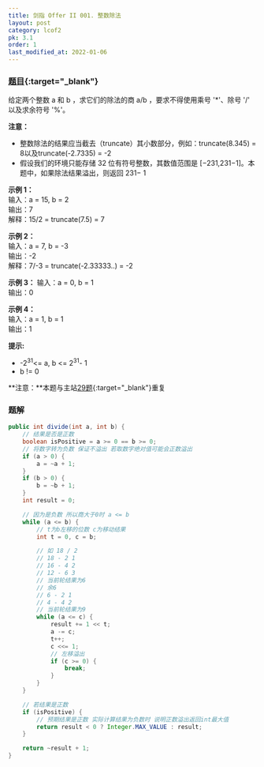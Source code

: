 ```yaml
---
title: 剑指 Offer II 001. 整数除法
layout: post
category: lcof2
pk: 3.1
order: 1
last_modified_at: 2022-01-06
---
```


### [题目](https://leetcode-cn.com/problems/xoh6Oh/){:target="_blank"}

给定两个整数 a 和 b ，求它们的除法的商 a/b ，要求不得使用乘号 '*'、除号 '/' 以及求余符号 '%'。

**注意：**
- 整数除法的结果应当截去（truncate）其小数部分，例如：truncate(8.345) = 8以及truncate(-2.7335) = -2
- 假设我们的环境只能存储 32 位有符号整数，其数值范围是 [−231,231−1]。本题中，如果除法结果溢出，则返回 231− 1


**示例 1：**  
输入：a = 15, b = 2  
输出：7  
解释：15/2 = truncate(7.5) = 7

**示例 2：**  
输入：a = 7, b = -3  
输出：-2  
解释：7/-3 = truncate(-2.33333..) = -2

**示例 3：**
输入：a = 0, b = 1  
输出：0

**示例 4：**  
输入：a = 1, b = 1  
输出：1

**提示:**
- -2<sup>31</sup><= a, b <= 2<sup>31</sup>- 1
- b != 0

**注意：**本题与主站[29题](https://leetcode-cn.com/problems/divide-two-integers/){:target="_blank"}重复

### 题解

```java
public int divide(int a, int b) {
    // 结果是否是正数
    boolean isPositive = a >= 0 == b >= 0;
    // 将数字转为负数 保证不溢出 若取数字绝对值可能会正数溢出
    if (a > 0) {
        a = ~a + 1;
    }
    if (b > 0) {
        b = ~b + 1;
    }
    int result = 0;

    // 因为是负数 所以商大于0时 a <= b
    while (a <= b) {
        // t为b左移的位数 c为移动结果
        int t = 0, c = b;

        // 如 18 / 2 
        // 18 - 2 1
        // 16 - 4 2 
        // 12 - 6 3
        // 当前轮结果为6
        // 余6
        // 6 - 2 1
        // 4 - 4 2
        // 当前轮结果为9
        while (a <= c) {
            result += 1 << t;
            a -= c;
            t++;
            c <<= 1;
            // 左移溢出
            if (c >= 0) {
                break;
            }
        }
    }

    // 若结果是正数
    if (isPositive) {
        // 预期结果是正数 实际计算结果为负数时 说明正数溢出返回int最大值
        return result < 0 ? Integer.MAX_VALUE : result;
    }

    return ~result + 1;
}
```